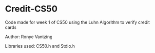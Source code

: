 # Credit-CS50
Code made for week 1 of CS50 using the Luhn Algorithm to verify credit cards

Author: Ronye Vantzing

Libraries used: CS50.h and Stdio.h
